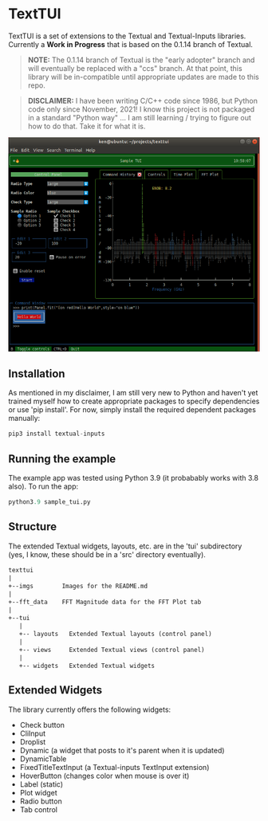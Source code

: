 # TextTUI

TextTUI is a set of extensions to the Textual and Textual-Inputs libraries.  Currently a **Work in Progress** that is based on the 0.1.14 branch of Textual.

> **NOTE:** The 0.1.14 branch of Textual is the "early adopter" branch and will eventually be replaced with a "ccs" branch.  At that point, this library will be in-compatible until appropriate updates are made to this repo.

> **DISCLAIMER:** I have been writing C/C++ code since 1986, but Python code only since November, 2021!  I know this project is not packaged in a standard "Python way" ... I am still learning / trying to figure out how to do that.  Take it for what it is.

![screenshot](./imgs/texttui.png)

## Installation

As mentioned in my disclaimer, I am still very new to Python and haven't yet trained myself how to create appropriate packages to specify dependencies or use 'pip install'.  For now, simply install the required dependent packages manually:

```python
pip3 install textual-inputs
```

## Running the example

The example app was tested using Python 3.9 (it probabably works with 3.8 also).  To run the app:

```python
python3.9 sample_tui.py
```

## Structure

The extended Textual widgets, layouts, etc. are in the 'tui' subdirectory (yes, I know, these should be in a 'src' directory eventually).  

    texttui
    |
    +--imgs        Images for the README.md
    |
    +--fft_data    FFT Magnitude data for the FFT Plot tab
    |
    +--tui
       |
       +-- layouts   Extended Textual layouts (control panel)
       |
       +-- views     Extended Textual views (control panel)
       |
       +-- widgets   Extended Textual widgets

## Extended Widgets

The library currently offers the following widgets:

 - Check button
 - CliInput
 - Droplist
 - Dynamic (a widget that posts to it's parent when it is updated)
 - DynamicTable
 - FixedTitleTextInput (a Textual-inputs TextInput extension)
 - HoverButton (changes color when mouse is over it)
 - Label (static)
 - Plot widget
 - Radio button
 - Tab control

